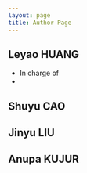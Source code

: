 ```yaml
---
layout: page
title: Author Page
---
```


## Leyao HUANG
* In charge of
* 
## Shuyu CAO

## Jinyu LIU

## Anupa KUJUR

